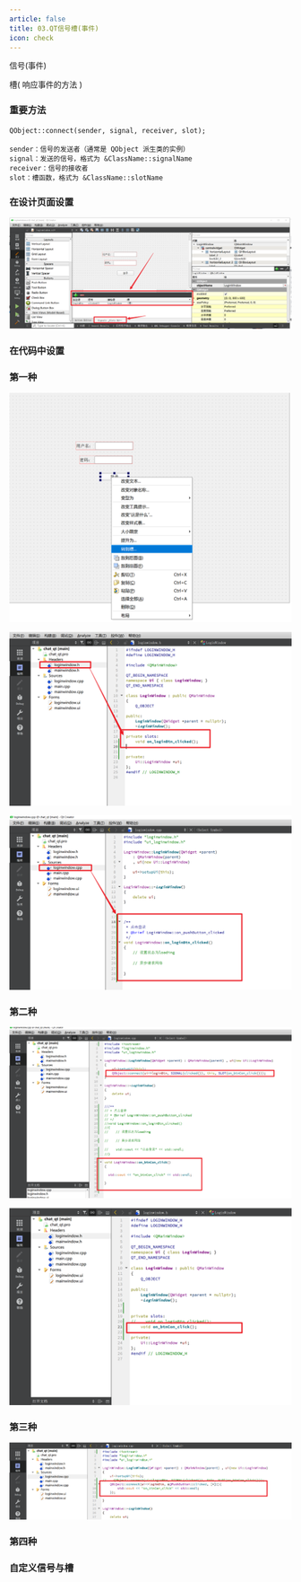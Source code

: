 ```yaml
---
article: false
title: 03.QT信号槽(事件)
icon: check
---
```


信号(事件)

槽( 响应事件的方法 )

### 重要方法
```text
QObject::connect(sender, signal, receiver, slot);

sender：信号的发送者（通常是 QObject 派生类的实例）
signal：发送的信号，格式为 &ClassName::signalName
receiver：信号的接收者
slot：槽函数，格式为 &ClassName::slotName

```


### 在设计页面设置

![img_5.png](img%2Fimg_5.png)


### 在代码中设置
### 第一种
![img_6.png](img%2Fimg_6.png)

![img_7.png](img%2Fimg_7.png)

![img_8.png](img%2Fimg_8.png)

### 第二种

![img_9.png](img%2Fimg_9.png)

![img_10.png](img%2Fimg_10.png)

### 第三种
![img_11.png](img%2Fimg_11.png)

### 第四种


### 自定义信号与槽























